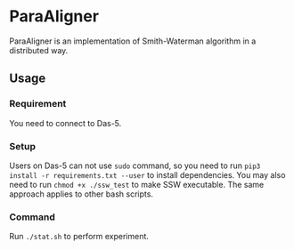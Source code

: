 # ParaAligner

ParaAligner is an implementation of Smith-Waterman algorithm in a distributed way.

## Usage

### Requirement

You need to connect to Das-5.

### Setup

Users on Das-5 can not use `sudo` command, so you need to run `pip3 install -r requirements.txt --user` to install dependencies. You may also
need to run `chmod +x ./ssw_test` to make SSW executable. The same approach applies to other bash scripts.

### Command

Run `./stat.sh` to perform experiment.
